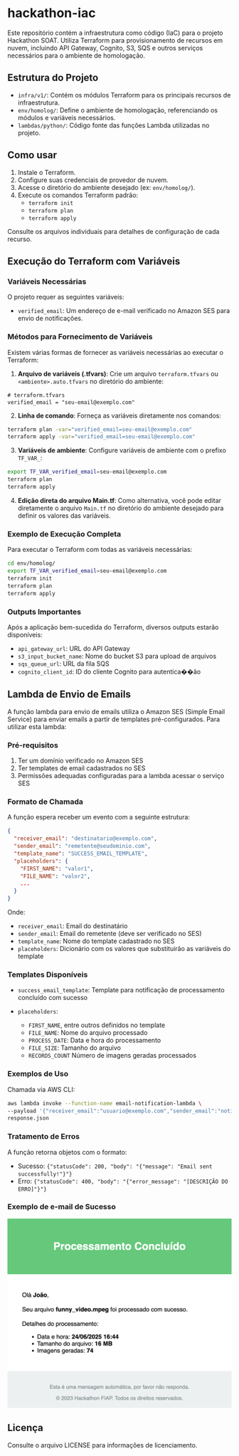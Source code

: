 # hackathon-iac

Este repositório contém a infraestrutura como código (IaC) para o projeto Hackathon SOAT. Utiliza Terraform para provisionamento de recursos em nuvem, incluindo API Gateway, Cognito, S3, SQS e outros serviços necessários para o ambiente de homologação.

## Estrutura do Projeto

- `infra/v1/`: Contém os módulos Terraform para os principais recursos de infraestrutura.
- `env/homolog/`: Define o ambiente de homologação, referenciando os módulos e variáveis necessários.
- `lambdas/python/`: Código fonte das funções Lambda utilizadas no projeto.

## Como usar

1. Instale o Terraform.
2. Configure suas credenciais de provedor de nuvem.
3. Acesse o diretório do ambiente desejado (ex: `env/homolog/`).
4. Execute os comandos Terraform padrão:
   - `terraform init`
   - `terraform plan`
   - `terraform apply`

Consulte os arquivos individuais para detalhes de configuração de cada recurso.

## Execução do Terraform com Variáveis

### Variáveis Necessárias

O projeto requer as seguintes variáveis:

- `verified_email`: Um endereço de e-mail verificado no Amazon SES para envio de notificações.

### Métodos para Fornecimento de Variáveis

Existem várias formas de fornecer as variáveis necessárias ao executar o Terraform:

1. **Arquivo de variáveis (.tfvars)**: Crie um arquivo `terraform.tfvars` ou `<ambiente>.auto.tfvars` no diretório do ambiente:

```
# terraform.tfvars
verified_email = "seu-email@exemplo.com"
```

2. **Linha de comando**: Forneça as variáveis diretamente nos comandos:

```bash
terraform plan -var="verified_email=seu-email@exemplo.com"
terraform apply -var="verified_email=seu-email@exemplo.com"
```

3. **Variáveis de ambiente**: Configure variáveis de ambiente com o prefixo `TF_VAR_`:

```bash
export TF_VAR_verified_email=seu-email@exemplo.com
terraform plan
terraform apply
```

4. **Edição direta do arquivo Main.tf**: Como alternativa, você pode editar diretamente o arquivo `Main.tf` no diretório do ambiente desejado para definir os valores das variáveis.

### Exemplo de Execução Completa

Para executar o Terraform com todas as variáveis necessárias:

```bash
cd env/homolog/
export TF_VAR_verified_email=seu-email@exemplo.com
terraform init
terraform plan
terraform apply
```

### Outputs Importantes

Após a aplicação bem-sucedida do Terraform, diversos outputs estarão disponíveis:

- `api_gateway_url`: URL do API Gateway
- `s3_input_bucket_name`: Nome do bucket S3 para upload de arquivos
- `sqs_queue_url`: URL da fila SQS
- `cognito_client_id`: ID do cliente Cognito para autentica��ão

## Lambda de Envio de Emails

A função lambda para envio de emails utiliza o Amazon SES (Simple Email Service) para enviar emails a partir de templates pré-configurados. Para utilizar esta lambda:

### Pré-requisitos

1. Ter um domínio verificado no Amazon SES
2. Ter templates de email cadastrados no SES
3. Permissões adequadas configuradas para a lambda acessar o serviço SES

### Formato de Chamada

A função espera receber um evento com a seguinte estrutura:

```json
{
  "receiver_email": "destinatario@exemplo.com",
  "sender_email": "remetente@seudominio.com",
  "template_name": "SUCCESS_EMAIL_TEMPLATE",
  "placeholders": {
    "FIRST_NAME": "valor1",
    "FILE_NAME": "valor2",
    ...
  }
}
```

Onde:
- `receiver_email`: Email do destinatário
- `sender_email`: Email do remetente (deve ser verificado no SES)
- `template_name`: Nome do template cadastrado no SES
- `placeholders`: Dicionário com os valores que substituirão as variáveis do template

### Templates Disponíveis

- `success_email_template`: Template para notificação de processamento concluído com sucesso


- `placeholders`: 
  - `FIRST_NAME`, entre outros definidos no template
  - `FILE_NAME`: Nome do arquivo processado
  - `PROCESS_DATE`: Data e hora do processamento
  - `FILE_SIZE`: Tamanho do arquivo
  - `RECORDS_COUNT` Número de imagens geradas processados

### Exemplos de Uso

Chamada via AWS CLI:
```bash
aws lambda invoke --function-name email-notification-lambda \
--payload '{"receiver_email":"usuario@exemplo.com","sender_email":"notificacao@seudominio.com","template_name":"SUCCESS_EMAIL_TEMPLATE","placeholders":{"FIRST_NAME":"Jonathan","FILE_NAME":"video.mpeg","PROCESS_DATE":"20/06/2023 14:30","FILE_SIZE":"17MB","RECORDS_COUNT":"512"}}' \
response.json
```

### Tratamento de Erros

A função retorna objetos com o formato:

- Sucesso: `{"statusCode": 200, "body": "{"message": "Email sent successfully!"}"}`
- Erro: `{"statusCode": 400, "body": "{"error_message": "[DESCRIÇÃO DO ERRO]"}"}`

### Exemplo de e-mail de Sucesso
<img src="doc/email_screenshot.png" alt="Exemplo de email de sucesso" width="600">

## Licença

Consulte o arquivo LICENSE para informações de licenciamento.